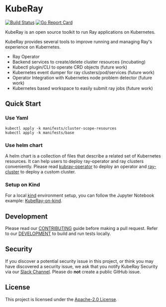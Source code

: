 # KubeRay

[![Build Status](https://github.com/ray-project/kuberay/workflows/Go-build-and-test/badge.svg)](https://github.com/ray-project/kuberay/actions)
[![Go Report Card](https://goreportcard.com/badge/github.com/ray-project/kuberay)](https://goreportcard.com/report/github.com/ray-project/kuberay)

KubeRay is an open source toolkit to run Ray applications on Kubernetes.

KubeRay provides several tools to improve running and managing Ray's experience on Kubernetes.

- Ray Operator
- Backend services to create/delete cluster resources (incubating)
- Kubectl plugin/CLI to operate CRD objects (future work)
- Kubernetes event dumper for ray clusters/pod/services (future work)
- Operator Integration with Kubernetes node problem detector (future work)
- Kubernetes based workspace to easily submit ray jobs (future work)

## Quick Start

### Use Yaml

```
kubectl apply -k manifests/cluster-scope-resources
kubectl apply -k manifests/base
```

### Use helm chart

A helm chart is a collection of files that describe a related set of Kubernetes resources. It can help users to deploy ray-operator and ray clusters conveniently.
Please read [kubray-operator](helm-chart/kubray-operator/README.md) to deploy an operator and [ray-cluster](helm-chart/ray-cluster/README.md) to deploy a custom cluster.

### Setup on Kind

For a local [kind](https://kind.sigs.k8s.io/) environment setup, you can follow the Jupyter Notebook example: [KubeRay-on-kind](./docs/notebook/kuberay-on-kind.ipynb).


## Development

Please read our [CONTRIBUTING](CONTRIBUTING.md) guide before making a pull request. Refer to our [DEVELOPMENT](./ray-operator/DEVELOPMENT.md) to build and run tests locally.

## Security

If you discover a potential security issue in this project, or think you may
have discovered a security issue, we ask that you notify KubeRay Security via our
[Slack Channel](https://ray-distributed.slack.com/archives/C02GFQ82JPM).
Please do **not** create a public GitHub issue.

## License

This project is licensed under the [Apache-2.0 License](LICENSE).
